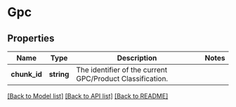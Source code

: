 # Gpc

## Properties
Name | Type | Description | Notes
------------ | ------------- | ------------- | -------------
**chunk_id** | **string** | The identifier of the current GPC/Product Classification. | 

[[Back to Model list]](../../README.md#documentation-for-models) [[Back to API list]](../../README.md#documentation-for-api-endpoints) [[Back to README]](../../README.md)

